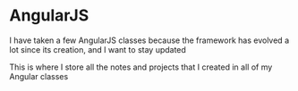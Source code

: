 # AngularJS

I have taken a few AngularJS classes because the framework has evolved a lot since its creation, and I want to stay updated

This is where I store all the notes and projects that I created in all of my Angular classes

